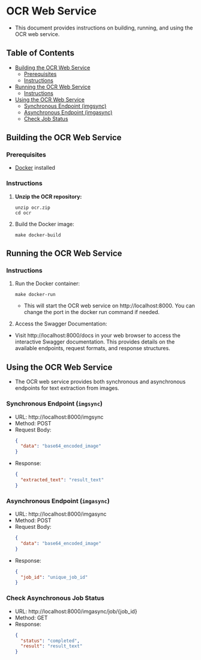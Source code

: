 # OCR Web Service

- This document provides instructions on building, running, and using the OCR web service.

## Table of Contents
- [Building the OCR Web Service](##building-the-ocr-web-service)
  - [Prerequisites](###prerequisites)
  - [Instructions](###instructions)
- [Running the OCR Web Service](##running-the-ocr-web-service)
  - [Instructions](##instructions-1)
- [Using the OCR Web Service](##using-the-ocr-web-service)
  - [Synchronous Endpoint (imgsync)](###synchronous-endpoint-imgsync)
  - [Asynchronous Endpoint (imgasync)](###asynchronous-endpoint-imgasync)
  - [Check Job Status](###check-job-status)

## Building the OCR Web Service
### Prerequisites
- [Docker](https://www.docker.com/) installed

### Instructions
1. **Unzip the OCR repository:**
   ```shell
   unzip ocr.zip
   cd ocr
   ```
2. Build the Docker image:
    ```shell
    make docker-build
    ```

## Running the OCR Web Service
### Instructions
1. Run the Docker container:
   ```shell
   make docker-run
   ```
   - This will start the OCR web service on http://localhost:8000. You can change the port in the docker run command if needed.

2. Access the Swagger Documentation:
- Visit http://localhost:8000/docs in your web browser to access the interactive Swagger documentation. This provides details on the available endpoints, request formats, and response structures.


## Using the OCR Web Service
- The OCR web service provides both synchronous and asynchronous endpoints for text extraction from images.
### Synchronous Endpoint (`imgsync`)
- URL: http://localhost:8000/imgsync
- Method: POST
- Request Body:
   ```json
   {
     "data": "base64_encoded_image"
   }
   ```
- Response:
   ```json
   {
     "extracted_text": "result_text"
   }
   ```

### Asynchronous Endpoint (`imgasync`)
- URL: http://localhost:8000/imgasync
- Method: POST
- Request Body:
   ```json
   {
     "data": "base64_encoded_image"
   }
   ```
- Response:
   ```json
   {
     "job_id": "unique_job_id"
   }
   ```
### Check Asynchronous Job Status
- URL: http://localhost:8000/imgasync/job/{job_id}
- Method: GET
- Response:
   ```json
   {
     "status": "completed",
     "result": "result_text"
   }
   ```
